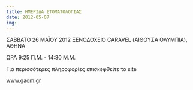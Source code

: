 ```yaml
---
title: ΗΜΕΡΙΔΑ ΣΤΟΜΑΤΟΛΟΓΙΑΣ
date: 2012-05-07
img: 
---
```

ΣΑΒΒΑΤΟ 26 ΜΑΪΟΥ 2012 ΞΕΝΟΔΟΧΕΙΟ CARAVEL (ΑΙΘΟΥΣΑ ΟΛΥΜΠΙΑ), ΑΘΗΝΑ

ΩΡΑ 9:25 Π.Μ. - 14:30 Μ.Μ.

Για περισσότερες πληροφορίες επισκεφθείτε το site

www.gaom.gr